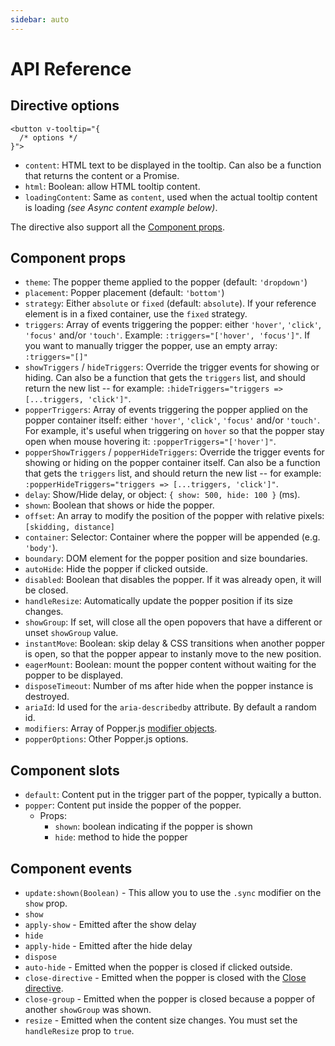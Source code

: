 ```yaml
---
sidebar: auto
---
```


# API Reference

## Directive options

```vue
<button v-tooltip="{
  /* options */
}">
```

- `content`: HTML text to be displayed in the tooltip. Can also be a function that returns the content or a Promise.
- `html`: Boolean: allow HTML tooltip content.
- `loadingContent`: Same as `content`, used when the actual tooltip content is loading *(see Async content example below)*.

The directive also support all the [Component props](#component-props).

## Component props

- `theme`: The popper theme applied to the popper  (default: `'dropdown'`)
- `placement`: Popper placement (default: `'bottom'`)
- `strategy`: Either `absolute` or `fixed` (default: `absolute`). If your reference element is in a fixed container, use the `fixed` strategy.
- `triggers`: Array of events triggering the popper: either `'hover'`, `'click'`, `'focus'` and/or `'touch'`. Example: `:triggers="['hover', 'focus']"`. If you want to manually trigger the popper, use an empty array: `:triggers="[]"`
- `showTriggers` / `hideTriggers`: Override the trigger events for showing or hiding. Can also be a function that gets the `triggers` list, and should return the new list -- for example: `:hideTriggers="triggers => [...triggers, 'click']"`.
- `popperTriggers`: Array of events triggering the popper applied on the popper container itself: either `'hover'`, `'click'`, `'focus'` and/or `'touch'`. For example, it's useful when triggering on `hover` so that the popper stay open when mouse hovering it: `:popperTriggers="['hover']"`.
- `popperShowTriggers` / `popperHideTriggers`: Override the trigger events for showing or hiding on the popper container itself. Can also be a function that gets the `triggers` list, and should return the new list -- for example: `:popperHideTriggers="triggers => [...triggers, 'click']"`.
- `delay`: Show/Hide delay, or object: `{ show: 500, hide: 100 }` (ms).
- `shown`: Boolean that shows or hide the popper.
- `offset`: An array to modify the position of the popper with relative pixels: `[skidding, distance]`
- `container`: Selector: Container where the popper will be appended (e.g. `'body'`).
- `boundary`: DOM element for the popper position and size boundaries.
- `autoHide`: Hide the popper if clicked outside.
- `disabled`: Boolean that disables the popper. If it was already open, it will be closed.
- `handleResize`: Automatically update the popper position if its size changes.
- `showGroup`: If set, will close all the open popovers that have a different or unset `showGroup` value.
- `instantMove`: Boolean: skip delay & CSS transitions when another popper is open, so that the popper appear to instanly move to the new position.
- `eagerMount`: Boolean: mount the popper content without waiting for the popper to be displayed.
- `disposeTimeout`: Number of ms after hide when the popper instance is destroyed.
- `ariaId`: Id used for the `aria-describedby` attribute. By default a random id.
- `modifiers`: Array of Popper.js [modifier objects](https://popper.js.org/docs/v2/modifiers/).
- `popperOptions`: Other Popper.js options.

## Component slots

- `default`: Content put in the trigger part of the popper, typically a button.
- `popper`: Content put inside the popper of the popper.
  - Props:
    - `shown`: boolean indicating if the popper is shown
    - `hide`: method to hide the popper

## Component events

- `update:shown(Boolean)` - This allow you to use the `.sync` modifier on the `show` prop.
- `show`
- `apply-show` - Emitted after the show delay
- `hide`
- `apply-hide` - Emitted after the hide delay
- `dispose`
- `auto-hide` - Emitted when the popper is closed if clicked outside.
- `close-directive` - Emitted when the popper is closed with the [Close directive](#close-directive).
- `close-group` - Emitted when the popper is closed because a popper of another `showGroup` was shown.
- `resize` - Emitted when the content size changes. You must set the `handleResize` prop to `true`.
